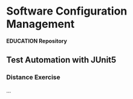 # Software Configuration Management #

**EDUCATION Repository**

## Test Automation with JUnit5 ##

### Distance Exercise ###

...